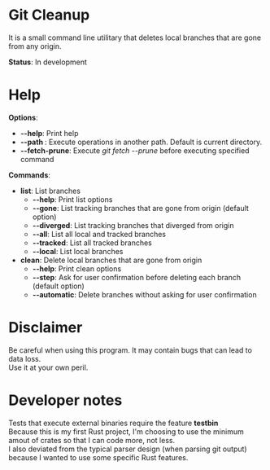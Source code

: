 # Git Cleanup

It is a small command line utilitary that deletes local branches that are gone from any origin.  

**Status**: In development

# Help

**Options**:  
  - **--help**: Print help  
  - **--path <PATH>**: Execute operations in another path. Default is current directory.  
  - **--fetch-prune**: Execute *git fetch --prune* before executing specified command  

**Commands**:
  - **list**: List branches
    - **--help**: Print list options
    - **--gone**:     List tracking branches that are gone from origin (default option)
    - **--diverged**: List tracking branches that diverged from origin
    - **--all**:  List all local and tracked branches
    - **--tracked**:  List all tracked branches
    - **--local**:    List local branches
  - **clean**: Delete local branches that are gone from origin
    - **--help**:      Print clean options
    - **--step**: Ask for user confirmation before deleting each branch (default option)
    - **--automatic**: Delete branches without asking for user confirmation
</code>

# Disclaimer

Be careful when using this program. It may contain bugs that can lead to data loss.  
Use it at your own peril.

# Developer notes

Tests that execute external binaries require the feature **testbin**  
Because this is my first Rust project, I'm choosing to use the minimum amout of crates so that I can code more, not less.  
I also deviated from the typical parser design (when parsing git output) because I wanted to use some specific Rust features.  